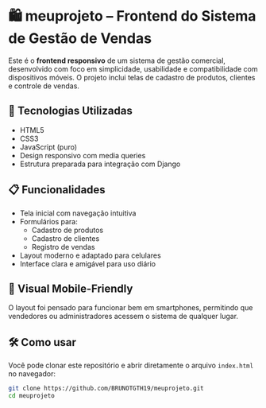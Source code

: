 # 🛍️ meuprojeto – Frontend do Sistema de Gestão de Vendas

Este é o **frontend responsivo** de um sistema de gestão comercial, desenvolvido com foco em simplicidade, usabilidade e compatibilidade com dispositivos móveis. O projeto inclui telas de cadastro de produtos, clientes e controle de vendas.

## 🚀 Tecnologias Utilizadas

- HTML5  
- CSS3  
- JavaScript (puro)  
- Design responsivo com media queries  
- Estrutura preparada para integração com Django

## 📋 Funcionalidades

- Tela inicial com navegação intuitiva  
- Formulários para:
  - Cadastro de produtos  
  - Cadastro de clientes  
  - Registro de vendas  
- Layout moderno e adaptado para celulares  
- Interface clara e amigável para uso diário

## 📱 Visual Mobile-Friendly

O layout foi pensado para funcionar bem em smartphones, permitindo que vendedores ou administradores acessem o sistema de qualquer lugar.

## 🛠️ Como usar

Você pode clonar este repositório e abrir diretamente o arquivo `index.html` no navegador:

```bash
git clone https://github.com/BRUNOTGTH19/meuprojeto.git
cd meuprojeto
